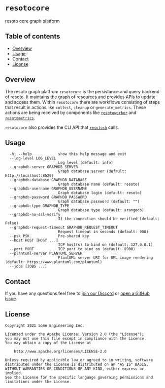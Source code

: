 # `resotocore`
resoto core graph platform


## Table of contents

* [Overview](#overview)
* [Usage](#usage)
* [Contact](#contact)
* [License](#license)


## Overview
The resoto graph platfrom `resotocore` is the persistance and query backend of resoto. It maintains the graph
of resources and provides APIs to update and access them. Within `resotocore` there are workflows consisting of steps
that result in actions like `collect`, `cleanup` or `generate_metrics`. These actions are being received by components
like [`resotoworker`](../resotoworker/) and [`resotometrics`](../resotometrics/).

`resotocore` also provides the CLI API that [`resotosh`](../resotosh/) calls.


## Usage
```
  -h, --help            show this help message and exit
  --log-level LOG_LEVEL
                        Log level (default: info)
  --graphdb-server GRAPHDB_SERVER
                        Graph database server (default: http://localhost:8529)
  --graphdb-database GRAPHDB_DATABASE
                        Graph database name (default: resoto)
  --graphdb-username GRAPHDB_USERNAME
                        Graph database login (default: resoto)
  --graphdb-password GRAPHDB_PASSWORD
                        Graph database password (default: "")
  --graphdb-type GRAPHDB_TYPE
                        Graph database type (default: arangodb)
  --graphdb-no-ssl-verify
                        If the connection should be verified (default: False)
  --graphdb-request-timeout GRAPHDB_REQUEST_TIMEOUT
                        Request timeout in seconds (default: 900)
  --psk PSK             Pre-shared key
  --host HOST [HOST ...]
                        TCP host(s) to bind on (default: 127.0.0.1)
  --port PORT           TCP port to bind on (default: 8900)
  --plantuml-server PLANTUML_SERVER
                        PlantUML server URI for UML image rendering (default: https://www.plantuml.com/plantuml)
  --jobs [JOBS ...]
```


## Contact
If you have any questions feel free to [join our Discord](https://discord.gg/someengineering) or [open a GitHub issue](https://github.com/someengineering/resoto/issues/new).


## License
```
Copyright 2021 Some Engineering Inc.

Licensed under the Apache License, Version 2.0 (the "License");
you may not use this file except in compliance with the License.
You may obtain a copy of the License at

    http://www.apache.org/licenses/LICENSE-2.0

Unless required by applicable law or agreed to in writing, software
distributed under the License is distributed on an "AS IS" BASIS,
WITHOUT WARRANTIES OR CONDITIONS OF ANY KIND, either express or implied.
See the License for the specific language governing permissions and
limitations under the License.
```
